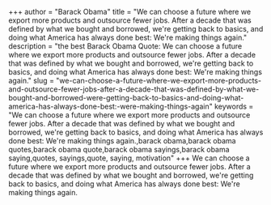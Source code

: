 +++
author = "Barack Obama"
title = "We can choose a future where we export more products and outsource fewer jobs. After a decade that was defined by what we bought and borrowed, we're getting back to basics, and doing what America has always done best: We're making things again."
description = "the best Barack Obama Quote: We can choose a future where we export more products and outsource fewer jobs. After a decade that was defined by what we bought and borrowed, we're getting back to basics, and doing what America has always done best: We're making things again."
slug = "we-can-choose-a-future-where-we-export-more-products-and-outsource-fewer-jobs-after-a-decade-that-was-defined-by-what-we-bought-and-borrowed-were-getting-back-to-basics-and-doing-what-america-has-always-done-best:-were-making-things-again"
keywords = "We can choose a future where we export more products and outsource fewer jobs. After a decade that was defined by what we bought and borrowed, we're getting back to basics, and doing what America has always done best: We're making things again.,barack obama,barack obama quotes,barack obama quote,barack obama sayings,barack obama saying,quotes, sayings,quote, saying, motivation"
+++
We can choose a future where we export more products and outsource fewer jobs. After a decade that was defined by what we bought and borrowed, we're getting back to basics, and doing what America has always done best: We're making things again.
